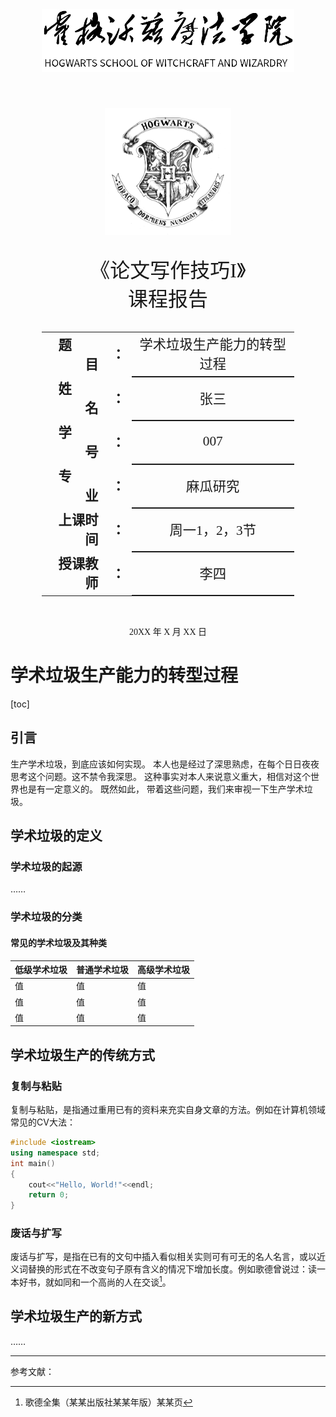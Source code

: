 <div class="cover" style="page-break-after:always;font-family:仿宋;width:100%;height:100%;border:none;margin: 0 auto;text-align:center;">
    <div style="width:80%;;margin: 0 auto;height:0;padding-bottom:25%;">
        <img src="校名.png" alt="校名" style="width:100%;"/>
    </div>
    <br><br>
    <div style="width:40%;margin: 0 auto;height:0;padding-bottom:40%;">
        <img src="校标.png" alt="校徽" style="width:100%;"/>
	</div>
    <br><br>
    <p style="text-align:center;font-size:24pt;margin: 0 auto">《论文写作技巧I》</p>
    <p style="text-align:center;font-size:24pt;margin: 0 auto">课程报告 </p>
    <br><br>
    <table style="border:none;text-align:center;width:80%;font-family:仿宋;margin: 0 auto;">
    <tbody style="font-family:仿宋;font-size:16pt;">
    	<tr style="font-weight:bold;"> 
    		<td style="width:25%;text-align:right;">题&emsp;&emsp;目</td><td style="width:5%">：</td> 
    		<td style="font-weight:normal;border-bottom: 2px solid;text-align:center;">学术垃圾生产能力的转型过程</td></tr>
        <tr style="font-weight:bold;"> 
    		<td style="width:25%;text-align:right;">姓&emsp;&emsp;名</td><td style="width:5%">：</td> 
    		<td style="font-weight:normal;border-bottom: 2px solid;text-align:center;">张三</td></tr>
    	<tr style="font-weight:bold;"> 
    		<td style="width:25%;text-align:right;">学&emsp;&emsp;号</td><td style="width:5%">：</td> 
    		<td style="font-weight:normal;border-bottom: 2px solid;text-align:center;">007</td></tr>
        <tr style="font-weight:bold;"> 
    		<td style="width:25%;text-align:right;">专&emsp;&emsp;业</td><td style="width:5%">：</td> 
    		<td style="font-weight:normal;border-bottom: 2px solid;text-align:center;">麻瓜研究</td></tr>
    	<tr style="font-weight:bold;"> 
    		<td style="width:25%;text-align:right;">上课时间</td><td style="width:5%">：</td> 
    		<td style="font-weight:normal;border-bottom: 2px solid;text-align:center;">周一1，2，3节</td></tr>
    	<tr style="font-weight:bold;"> 
    		<td style="width:25%;text-align:right;">授课教师</td><td style="width:5%">：</td> 
    		<td style="font-weight:normal;border-bottom: 2px solid;text-align:center;">李四</td></tr>
    </tbody>              
    </table>
 		<br><br><p style="text-align:center;">
20XX 年 X 月 XX 日</p>
</div>



# 学术垃圾生产能力的转型过程

[toc]

## 引言

生产学术垃圾，到底应该如何实现。 本人也是经过了深思熟虑，在每个日日夜夜思考这个问题。这不禁令我深思。 这种事实对本人来说意义重大，相信对这个世界也是有一定意义的。 既然如此， 带着这些问题，我们来审视一下生产学术垃圾。 

## 学术垃圾的定义

### 学术垃圾的起源

……

### 学术垃圾的分类

#### 常见的学术垃圾及其种类

| 低级学术垃圾 | 普通学术垃圾 | 高级学术垃圾 |
| ------------ | ------------ | ------------ |
| 值           | 值           | 值           |
| 值           | 值           | 值           |
| 值           | 值           | 值           |

## 学术垃圾生产的传统方式

### 复制与粘贴

复制与粘贴，是指通过重用已有的资料来充实自身文章的方法。例如在计算机领域常见的CV大法：

```c++
#include <iostream>
using namespace std;
int main()
{
    cout<<"Hello, World!"<<endl;
    return 0;
}
```

### 废话与扩写

废话与扩写，是指在已有的文句中插入看似相关实则可有可无的名人名言，或以近义词替换的形式在不改变句子原有含义的情况下增加长度。例如歌德曾说过：读一本好书，就如同和一个高尚的人在交谈[^Goethe]。

[^Goethe]:歌德全集（某某出版社某某年版）某某页

## 学术垃圾生产的新方式

……

---

参考文献：